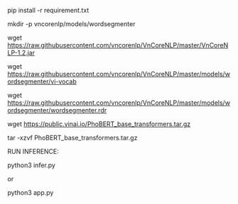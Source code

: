 pip install -r requirement.txt

mkdir -p vncorenlp/models/wordsegmenter

wget https://raw.githubusercontent.com/vncorenlp/VnCoreNLP/master/VnCoreNLP-1.2.jar

wget https://raw.githubusercontent.com/vncorenlp/VnCoreNLP/master/models/wordsegmenter/vi-vocab

wget https://raw.githubusercontent.com/vncorenlp/VnCoreNLP/master/models/wordsegmenter/wordsegmenter.rdr

wget https://public.vinai.io/PhoBERT_base_transformers.tar.gz

tar -xzvf PhoBERT_base_transformers.tar.gz

RUN INFERENCE:

python3 infer.py 

or 

python3 app.py
